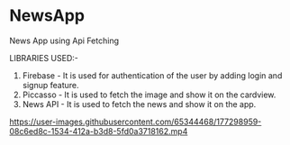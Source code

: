 # NewsApp
News App using Api Fetching


LIBRARIES USED:-
1. Firebase - It is used for authentication of the user by adding login and signup feature.
2. Piccasso  - It is used to fetch the image and show it on the cardview.
3. News API - It is used to fetch the news and show it on the app.

https://user-images.githubusercontent.com/65344468/177298959-08c6ed8c-1534-412a-b3d8-5fd0a3718162.mp4
